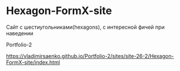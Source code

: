 # Hexagon-FormX-site
 
Сайт с шестиугольниками(hexagons), с интересной фичей при наведении

Portfolio-2

https://vladimirsaenko.github.io/Portfolio-2/sites/site-26-2/Hexagon-FormX-site/index.html
